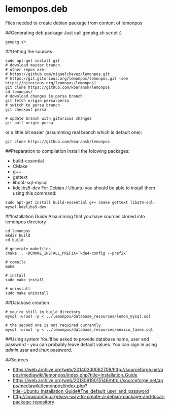 lemonpos.deb
============

Files needed to create debian package from content of lemonpos

##Generating deb package
Just call genpkg.sh script :)
```
genpkg.sh
```

##Getting the sources
```
sudo apt-get install git
# download master branch
# other repos are:
# https://github.com/miguelchavez/lemonpos.git
# https://git.gitorious.org/lemonpos/lemonpos.git (see https://gitorious.org/lemonpos/lemonpos)
git clone https://github.com/kbaransk/lemonpos
cd lemonpos/
# download changes in persa branch
git fetch origin persa:persa
# switch to persa branch
git checkout persa

# update branch with gitorious changes
git pull origin persa
```
or a little bit easier (assumming real branch which is default one):
```
git clone https://github.com/kbaransk/lemonpos
```

##Preparation to compilation
Install the folowing packages:
* build-essential
* CMake
* g++
* gettext
* libqt4-sql-mysql
* kdelibs5-dev
For Debian / Ubuntu you should be able to install them using this command:
```
sudo apt-get install build-essential g++ cmake gettext libqt4-sql-mysql kdelibs5-dev
```

##Installation Guide
Assumming that you have sources cloned into lemonpos directory
```
cd lemonpos
mkdir build
cd build

# generate makefiles
cmake .. -DCMAKE_INSTALL_PREFIX=`kde4-config --prefix`

# compile
make

# install
sudo make install

# uninstall
sudo make uninstall
```

##Database creation
```
# you're still in build directory
mysql -uroot -p < ../lemonpos/database_resources/lemon_mysql.sql

# the second one is not required currently
mysql -uroot -p < ../lemonpos/database_resources/mexico_taxes.sql
```

##Using system
You'll be asked to provide database name, user and password - you can probably leave default values.
You can sign in using *admin* user and *linux* password.

##Sources
* https://web.archive.org/web/20140330062708/http://sourceforge.net/apps/mediawiki/lemonpos/index.php?title=Installation_Guide
* https://web.archive.org/web/20130919015146/http://sourceforge.net/apps/mediawiki/lemonpos/index.php?title=Ubuntu_Installation_Guide#The_default_user_and_password
* http://linuxconfig.org/easy-way-to-create-a-debian-package-and-local-package-repository

